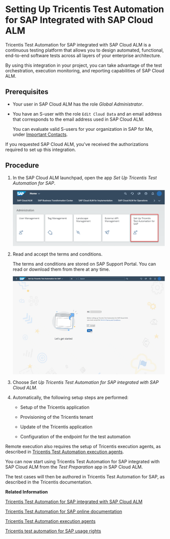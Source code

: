 <!-- loio2bddb584d07d4833b7e33454c3c4a79d -->

# Setting Up Tricentis Test Automation for SAP Integrated with SAP Cloud ALM

Tricentis Test Automation for SAP integrated with SAP Cloud ALM is a continuous testing platform that allows you to design automated, functional, end-to-end software tests across all layers of your enterprise architecture.



By using this integration in your project, you can take advantage of the test orchestration, execution monitoring, and reporting capabilities of SAP Cloud ALM.



<a name="loio2bddb584d07d4833b7e33454c3c4a79d__section_wqn_kt5_4wb"/>

## Prerequisites

-   Your user in SAP Cloud ALM has the role *Global Administrator*.

-   You have an S-user with the role `Edit Cloud Data` and an email address that corresponds to the email address used in SAP Cloud ALM.

    You can evaluate valid S-users for your organization in SAP for Me, under [Important Contacts](https://me.sap.com/userscontacts/impcont).


If you requested SAP Cloud ALM, you've received the authorizations required to set up this integration.



<a name="loio2bddb584d07d4833b7e33454c3c4a79d__section_dvv_kt5_4wb"/>

## Procedure

1.  In the SAP Cloud ALM launchpad, open the app *Set Up Tricentis Test Automation for SAP*.

     ![](images/WN-TricentisConsent_01f69aa.png) 

2.  Read and accept the terms and conditions.

    The terms and conditions are stored on SAP Support Portal. You can read or download them from there at any time.

     ![](images/SUI-TricentisConsent_7079a29.png) 

3.  Choose *Set Up Tricentis Test Automation for SAP integrated with SAP Cloud ALM*.

4.  Automatically, the following setup steps are performed:

    -   Setup of the Tricentis application

    -   Provisioning of the Tricentis tenant

    -   Update of the Tricentis application

    -   Configuration of the endpoint for the test automation



Remote execution also requires the setup of Tricentis execution agents, as described in [Tricentis Test Automation execution agents](https://documentation.tricentis.com/sap/tta_cloud_es/en/content/agents.htm).

You can now start using Tricentis Test Automation for SAP integrated with SAP Cloud ALM from the *Test Preparation* app in SAP Cloud ALM.

The test cases will then be authored in Tricentis Test Automation for SAP, as described in the Tricentis documentation.

**Related Information**  


[Tricentis Test Automation for SAP integrated with SAP Cloud ALM](https://help.sap.com/docs/CloudALM/2b4ce9f491d14691bc554446b57f6e2d/e66fb899e3f6432985061daba26936fc.html)

[Tricentis Test Automation for SAP online documentation](https://documentation.tricentis.com/sap/tta_cloud_es/en/content/calm_integration.htm)

[Tricentis Test Automation execution agents](https://documentation.tricentis.com/sap/tta_cloud_es/en/content/agents.htm)

[Tricentis test automation for SAP usage rights](https://support.sap.com/en/alm/usage-rights.html?anchorId=section_138430085)

